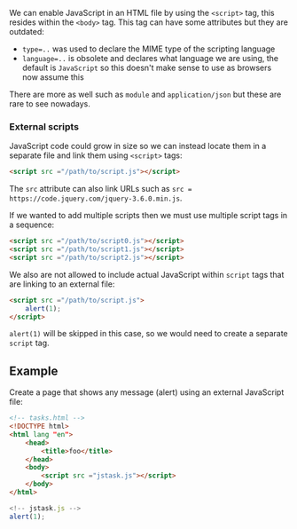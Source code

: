 We can enable JavaScript in an HTML file by using the `<script>` tag, this resides within the `<body>` tag. This tag can have some attributes but they are outdated:

- `type=..` was used to declare the MIME type of the scripting language
- `language=..` is obsolete and declares what language we are using, the default is `JavaScript` so this doesn't make sense to use as browsers now assume this

There are more as well such as `module` and `application/json` but these are rare to see nowadays.
### External scripts
JavaScript code could grow in size so we can instead locate them in a separate file and link them using `<script>` tags:

```html
<script src ="/path/to/script.js"></script>
```

The `src` attribute can also link URLs such as `src = https://code.jquery.com/jquery-3.6.0.min.js`. 

If we wanted to add multiple scripts then we must use multiple script tags in a sequence:

```html
<script src ="/path/to/script0.js"></script>
<script src ="/path/to/script1.js"></script>
<script src ="/path/to/script2.js"></script>
```

We also are not allowed to include actual JavaScript within `script` tags that are linking to an external file:

```html
<script src ="/path/to/script.js">
	alert(1);
</script>
```

`alert(1)` will be skipped in this case, so we would need to create a separate `script` tag.
## Example
Create a page that shows any message (alert) using an external JavaScript file:

```html
<!-- tasks.html -->
<!DOCTYPE html>
<html lang "en">
	<head>
		<title>foo</title>
	</head>
	<body>
		<script src ="jstask.js"></script>
	</body>
</html>
```

```javascript
<!-- jstask.js -->
alert(1);
```
